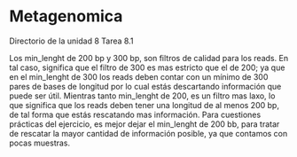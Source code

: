 # Metagenomica
Directorio de la unidad 8 
Tarea 8.1


Los min_lenght de 200 bp y 300 bp, son filtros de calidad para los reads. En tal caso, significa que el filtro de 300 es mas
estricto que el de 200; ya que en el min_lenght de 300 los reads deben contar con un mínimo de 300 pares de bases de longitud
por lo cual estás descartando información que puede ser útil.
Mientras tanto min_lenght de 200, es un filtro mas laxo, lo que significa que los reads deben tener una longitud de al menos 
200 bp, de tal forma que estás rescatando mas información.
Para cuestiones prácticas del ejercicio, es mejor dejar el min_lenght de 200 bb, para tratar de rescatar la mayor
cantidad de información posible, ya que contamos con pocas muestras.


